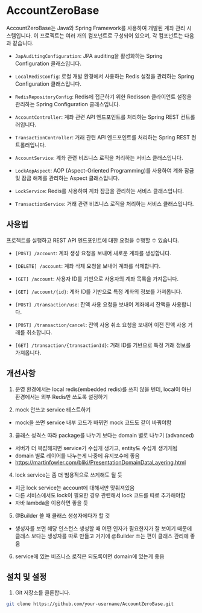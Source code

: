 # AccountZeroBase

AccountZeroBase는 Java와 Spring Framework를 사용하여 개발된 계좌 관리 시스템입니다. 이 프로젝트는 여러 개의 컴포넌트로 구성되어 있으며, 각 컴포넌트는 다음과 같습니다.

- `JapAuditingConfiguration`: JPA auditing을 활성화하는 Spring Configuration 클래스입니다.

- `LocalRedisConfig`: 로컬 개발 환경에서 사용하는 Redis 설정을 관리하는 Spring Configuration 클래스입니다.

- `RedisRepositoryConfig`: Redis에 접근하기 위한 Redisson 클라이언트 설정을 관리하는 Spring Configuration 클래스입니다.

- `AccountController`: 계좌 관련 API 엔드포인트를 처리하는 Spring REST 컨트롤러입니다.

- `TransactionController`: 거래 관련 API 엔드포인트를 처리하는 Spring REST 컨트롤러입니다.

- `AccountService`: 계좌 관련 비즈니스 로직을 처리하는 서비스 클래스입니다.

- `LockAopAspect`: AOP (Aspect-Oriented Programming)를 사용하여 계좌 잠금 및 잠금 해제를 관리하는 Aspect 클래스입니다.

- `LockService`: Redis를 사용하여 계좌 잠금을 관리하는 서비스 클래스입니다.

- `TransactionService`: 거래 관련 비즈니스 로직을 처리하는 서비스 클래스입니다.

## 사용법

프로젝트를 실행하고 REST API 엔드포인트에 대한 요청을 수행할 수 있습니다.

- `[POST] /account`: 계좌 생성 요청을 보내어 새로운 계좌를 생성합니다.

- `[DELETE] /account`: 계좌 삭제 요청을 보내어 계좌를 삭제합니다.

- `[GET] /account`: 사용자 ID를 기반으로 사용자의 계좌 목록을 가져옵니다.

- `[GET] /account/{id}`: 계좌 ID를 기반으로 특정 계좌의 정보를 가져옵니다.

- `[POST] /transaction/use`: 잔액 사용 요청을 보내어 계좌에서 잔액을 사용합니다.

- `[POST] /transaction/cancel`: 잔액 사용 취소 요청을 보내어 이전 잔액 사용 거래를 취소합니다.

- `[GET] /transaction/{transactionId}`: 거래 ID를 기반으로 특정 거래 정보를 가져옵니다.

## 개선사항

1. 운영 환경에서는 local redis(embedded redis)를 쓰지 않을 텐데, 
  local이 아닌 환경에서는 외부 Redis만 쓰도록 설정하기

2. mock 안쓰고 service 테스트하기
  - mock을 쓰면 service 내부 코드가 바뀌면 mock 코드도 같이 바꿔야함

3. 클래스 성격스 따라 package를 나누기 보다는 domain 별로 나누기 (advanced)
  - 서버가 더 복잡해지면 service가 수십개 생기고, entity도 수십개 생기게됨
  - domain 별로 레이어를 나누는게 나중에 유지보수에 좋음
  - https://martinfowler.com/bliki/PresentationDomainDataLayering.html

4. lock service는 좀 더 범용적으로 쓰게해도 될 듯
  - 지금 lock service는 account에 대해서만 맞춰져있음
  - 다른 서비스에서도 lock이 필요한 경우 관련해서 lock 코드를 따로 추가해야함
  - 자바 lambda을 이용하면 좋을 듯

5. @Builder 쓸 때 클래스 생성자에다가 할 것
  - 생성자를 보면 해당 인스턴스 생성할 때 어떤 인자가 필요한지가 잘 보이기 때문에
    클래스 보다는 생성자를 따로 만들고 거기에 @Builder 쓰는 편이 클래스 관리에 좋음

6. service에 있는 비즈니스 로직은 되도록이면 domain에 있는게 좋음


## 설치 및 설정

1. Git 저장소를 클론합니다.

```bash
git clone https://github.com/your-username/AccountZeroBase.git

